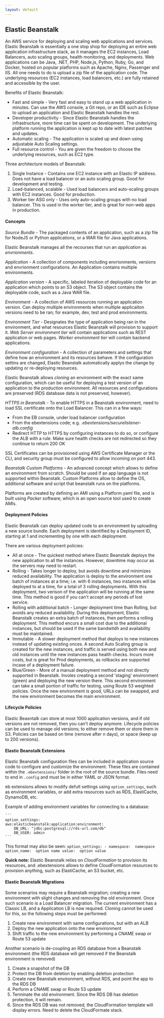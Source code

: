 ```yaml
---
layout: default
---
```


## Elastic Beanstalk

An AWS service for deploying and scaling web applications and services. Elastic Beanstalk is essentially a one stop shop for deploying an entire web application infrastructure stack, as it manages the EC2 instances, Load Balancers, auto scaling groups, health monitoring, and deployments. Web applications can be Java, .NET, PHP, Node.js, Python, Ruby, Go, and Docker, hosted on popular platforms such as Apache, Nginx, Passenger and IIS. All one needs to do is upload a zip file of the application code. The underlying resources (EC2 instances, load balancers, etc.) are fully retained and accessible by the user.

Benefits of Elastic Beanstalk:
  * Fast and simple - Very fast and easy to stand up a web application in minutes. Can use the AWS console, a Git repo, or an IDE such as Eclipse to upload an application and Elastic Beanstalk handles the rest.
  * Developer productivity - Since Elastic Beanstalk handles the infrastructure, more time can be spent on development. The underlying platform running the application is kept up to date with latest patches and updates.
  * Automatic scaling - The application is scaled up and down using adjustable Auto Scaling settings.
  * Full resource control - You are given the freedom to choose the underlying resources, such as EC2 type.

Three architecture models of Beanstalk:
  1. Single Instance - Contains one EC2 instance with an Elastic IP address. Does not have a load balancer or an auto scaling group. Good for development and testing.
  2. Load-balanced, scalable - Used load balancers and auto-scaling groups with EC2 instances. Good for production.
  3. Worker tier ASG only - Uses only auto-scaling groups with no load balancer. This is used in the worker tier, and is great for non-web apps in production.

#### Concepts

*Source Bundle* - The packaged contents of an application, such as a zip file for NodeJS or Python applications, or a WAR file for Java applications.

Elastic Beanstalk manages all the recourses that run an *application* as *envrionments*.

*Application* - A collection of components including envrionments, versions and envrionment configurations. An Application contains multiple environments.

*Application version* - A specific, labeled iteration of deployable code for an application which points to an S3 object. The S3 object contains the deployable code, such as a Java WAR file. 

*Environment* - A collection of AWS resources running an application version. Can deploy multiple environments when multiple applicaiton versions need to be ran; for example, dev, test and prod environments.

*Environment Tier* - Designates the type of application being ran in the environment, and what resources Elastic Beanstalk will provision to support it. *Web Server environment tier* will contain applications such as REST application or web pages. *Worker environment tier* will contain backend applications.

*Environment configuration* - A collection of parameters and settings that define how an environment and its resources behave. If the configuration settins are changed, Elastic Beanstalk automatically applys the change by updating or re-deploying resources.

Elastic Beanstalk allows *cloning* an environment with the exact same configuration, which can be useful for deploying a test version of an application to the production environment. All resources and configurations are preserved (RDS database data is not preserved, however).

*HTTPS in Beanstalk* - To enable HTTPS in a Beanstalk environment, need to load SSL certificate onto the Load Balancer. This can in a few ways:
  * From the EB console, under load balancer configuration
  * From the ebextensions code; e.g. *.ebextensions/securelistener-alb.config*
  * Redirect HTTP to HTTPS by configuring instances to do so, or configure the ALB with a rule. Make sure health checks are not redirected so they continue to return 200 OK

SSL Certificates can be provisioned using AWS Certificate Manager or the CLI, and security group must be configured to allow incoming on port 443.

*Beanstalk Custom Platforms* - An advanced concept which allows to define an environment from scratch. Should be used if an app language is not supported within Beanstalk. Custom Platforms allow to define the OS, additional software and script that beanstalk runs on the platforms. 

Platforms are created by defining an AMI using a Platform.yaml file, and is built using *Packer* software, which is an open source tool used to create AMIs. 

#### Deployment Policies

Elastic Beanstalk can deploy updated code to an environment by uploading a new source bundle. Each deployment is identified by a Deployment ID, starting at 1 and incrementing by one with each deployment.

There are various deployment policies:

  * All at once - The quickest method where Elastic Beanstalk deploys the new application to all the instances. However, downtime may occur as the servers may need to restart.
  * Rolling - Takes longer to deploy, but avoids downtime and minimizes reduced availability. The application is deploy to the environment one batch of instances at a time; i.e. with 6 instances, two instances will be deployed to at a time, for a total of 3 rolling deployments. With this deployment, two verison of the application will be running at the same time. This method is good if you can't accept any periods of lost service. 
  * Rolling with additional batch - Longer deployment time than Rolling, but avoids any reduced availability. During this deployment, Elastic Beanstalk creates an extra batch of instances, then performs a rolling deployment. This method encurs a small cost due to the additional instances, but should be used if the same bandwitdh and availability must be maintained.
  * Immutable - A slower deployment method that deploys to new instances instead of updating existing onces. A second Auto Scaling group is created for the new instances, and traffic is served using both new and old instances until the new instances pass health checks. Incurs more costs, but is great for Prod deployments, as rollbacks are supported incase of a deployment failure.
  * Blue/Green - More of a manual deployment method and not directly supported in Beanstalk. Involes creating a second 'staging' environment (green) and deploying the new version there. This second environment can take a small portion of traffic for testing, using Route 53 weighted policies. Once the new environment is good, URLs can be swapped, and the new environment becomes the main environment.

#### Lifecycle Policies

Elastic Beasntalk can store at most 1000 application versions, and if old versions are not removed, then you can't deploy anymore. Lifecycle policies can be used to manage old versions; to either remove them or store them in S3. Policies can be based on time (remove after n days), or space (keep up to 200 versions).

#### Elastic Beanstalk Extensions

Elastic Beanstalk configuration files can be included in application source code to configure and customize the environment. These files are contained within the ```.ebextensions/``` folder in the root of the source bundle. Files need to end in ```.config``` and must be in either YAML or JSON format. 

eb extensions allows to modify defult settings using ```option_settings```, such as environment variables, or add extra resources such as RDS, ElastiCache, DynamoDB, etc.

Example of adding environment variables for connecting to a database:

    ```
    option_settings:
    aws:elasticbeanstalk:application:environment:
        DB_URL: "jdbc:postgresql://rds-url.com/db"
        DB_USER: admin
    ```

This format may also be seen:
    ```
    option_settings:
    - namespace:  namespace
        option_name:  option name
        value:  option value
    ```

**Quick note:** Elastic Beanstalk relies on *CloudFormation* to provision its resources, and .ebextensions allows to define CloudFormation resources to provision anything, such as ElastiCache, an S3 bucket, etc.


#### Elastic Beanstalk Migrations

Some scenarios may require a Beanstalk migration; creating a new environment with slight changes and removing the old environment. Once such scenario is a Load Balancer migration. The current environment has a Classic LB, and a Application LB is now required. Cloning cannot be used for this, so the following steps must be performed:
  1. Create new environment with same configurations, but with an ALB
  2. Deploy the new application onto the new environment
  3. Shift traffic to the new environment by performing a CNAME swap or Route 53 update

Another scenario is de-coupling an RDS database from a Beanstalk environment (the RDS database will get removed if the Beanstalk environment is removed)
  1. Create a snapshot of the DB
  2. Protect the DB from deletion by enabling deletion protection
  3. Create new Beanstalk environment, without RDS, and point the app to the RDS DB
  4. Perform a CNAME swap or Route 53 update
  5. Terminate the old environment. Since the RDS DB has deletion protection, it will remain.
  6. Since the RDS DB was not removed, the CloudFormation template will display errors. Need to delete the CloudFormate stack.